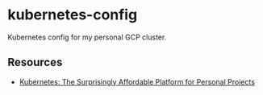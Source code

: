 # kubernetes-config

Kubernetes config for my personal GCP cluster.

## Resources

- [Kubernetes: The Surprisingly Affordable Platform for Personal Projects](http://www.doxsey.net/blog/kubernetes--the-surprisingly-affordable-platform-for-personal-projects)
